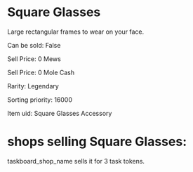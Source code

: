 # Square Glasses

Large rectangular frames to wear on your face.

Can be sold: False

Sell Price: 0 Mews

Sell Price: 0 Mole Cash

Rarity: Legendary

Sorting priority: 16000

Item uid: Square Glasses Accessory

# shops selling Square Glasses:

taskboard_shop_name sells it for 3 task tokens.